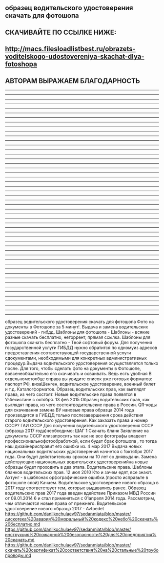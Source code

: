 образец водительского удостоверения скачать для фотошопа
--------------------------------------------------
СКАЧИВАЙТЕ ПО ССЫЛКЕ НИЖЕ:
--------------------------------------------------
http://macs.filesloadlistbest.ru/obrazets-voditelskogo-udostovereniya-skachat-dlya-fotoshopa
--------------------------------------------------
АВТОРАМ ВЫРАЖАЕМ БЛАГОДАРНОСТЬ
--------------------------------------------------
--------------------------------------------------
--------------------------------------------------
--------------------------------------------------
--------------------------------------------------
--------------------------------------------------
--------------------------------------------------
--------------------------------------------------
--------------------------------------------------
--------------------------------------------------
--------------------------------------------------
--------------------------------------------------
--------------------------------------------------
--------------------------------------------------
--------------------------------------------------
--------------------------------------------------
--------------------------------------------------
--------------------------------------------------
--------------------------------------------------
--------------------------------------------------
--------------------------------------------------
--------------------------------------------------
--------------------------------------------------
--------------------------------------------------
--------------------------------------------------
--------------------------------------------------
--------------------------------------------------
--------------------------------------------------
--------------------------------------------------
--------------------------------------------------
--------------------------------------------------
--------------------------------------------------
--------------------------------------------------
--------------------------------------------------
--------------------------------------------------
--------------------------------------------------
--------------------------------------------------
--------------------------------------------------
--------------------------------------------------
--------------------------------------------------
--------------------------------------------------
--------------------------------------------------
--------------------------------------------------
--------------------------------------------------
--------------------------------------------------
--------------------------------------------------
--------------------------------------------------
--------------------------------------------------
--------------------------------------------------
--------------------------------------------------
--------------------------------------------------
образец водительского удостоверения скачать для фотошопа Фото на документы в Фотошопе за 5 минут!. Выдача и замена водительских удостоверений - гибдд. Шаблоны для фотошопа - Шаблоны - всякие разные скачать бесплатно, неторрент, прямая ссылка. Шаблоны для фотошопа скачать бесплатно - Твой софтовый форум. Для получения государственной услуги ГИБДД нужно обратится по одномуиз адресов предоставления соответствующей государственной услуги сдокументами, необходимыми для конкретных административных процедур.Выдача водительского удостоверения осуществляется только после. Для того, чтобы сделать фото на документы в Фотошопе, вовсенеобязательно его скачивать и осваивать. Ведь есть удобная  В отдельномстолбце справа вы увидите список уже готовых форматов: паспорт РФ, визаШенген, водительское удостоверение, военный билет и т.д. Каталогформатов. Образец водительских прав, как выглядят права, из чего состоят. Новые водительские права появятся в Узбекистане с октября. 13 фев 2015  Образец водительских прав, как выглядят права, из чего состоятводительские права в России.  QR-коды для скачивания  замена ВУ нановые права образца 2014 года производится в ГИБДД только послезавершения срока действия старого водительского удостоверения. Как заказать права и номер СССР?  ГАИ СССР
Для получения водительского удостоверения СССР (образца 2017 года)необходимо: ШАГ 1 Скачать бланк Заявление на документы СССР илизапросить  так как не все фотографы владеют профессиональнофотообработкой, если будет брак фотошопа , то тогда наш дизайнерисправит его ошибки из. 4 мар 2017  Выдача новых национальных водительских удостоверений начнется с 1октября 2017 года. Они будут действительны сроком на 10 лет со днявыдачи. Замена действующих национальных водительских удостоверенийна новые образцы будет проходить в два этапа. Водительские права. Шаблоны бланков водительских прав. 12 июл 2010  Кто и зачем едят, все знают. Ахтунг - в шаблонах орфографические ошибки.(просто исправьте в фотошопе слой) Качаем. Водительское удостоверение нового образца в 2017 году соответствует тем, которые выдавались ранее. Образец водительских прав 2017 года введен вдействие Приказом МВД России от 09.01.2014 6 и стал применяться с 01апреля 2014 года. Рассмотрим, чем отличаются новые права от прежнего. Водительское удостоверение нового образца 2017  - Avtoedet
https://github.com/danilkochulaev97/sedanmiata/blob/master/дискотека%20авария%20моральный%20кодекс%20небо%20скачать%20бесплатно.md
https://github.com/danilkochulaev97/sedanmiata/blob/master/инструкция%20пожарной%20безопасности%20для%20предприятия%20скачать.md
https://github.com/danilkochulaev97/sedanmiata/blob/master/скачать%20сертификат%20соответствия%20на%20стальные%20трубопроводы.md